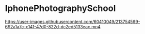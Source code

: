 # IphonePhotographySchool

https://user-images.githubusercontent.com/60410049/213754569-692a1a7c-c141-47d0-822d-dc2ed5133eac.mp4

